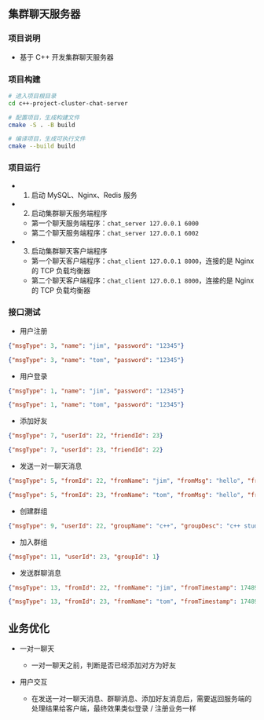 ## 集群聊天服务器

### 项目说明

- 基于 C++ 开发集群聊天服务器

### 项目构建

``` sh
# 进入项目根目录
cd c++-project-cluster-chat-server

# 配置项目，生成构建文件
cmake -S . -B build

# 编译项目，生成可执行文件
cmake --build build
```

### 项目运行

- 1. 启动 MySQL、Nginx、Redis 服务

- 2. 启动集群聊天服务端程序
    - 第一个聊天服务端程序：`chat_server 127.0.0.1 6000`
    - 第二个聊天服务端程序：`chat_server 127.0.0.1 6002`

- 3. 启动集群聊天客户端程序
    - 第一个聊天客户端程序：`chat_client 127.0.0.1 8000`，连接的是 Nginx 的 TCP 负载均衡器
    - 第二个聊天客户端程序：`chat_client 127.0.0.1 8000`，连接的是 Nginx 的 TCP 负载均衡器

### 接口测试

- 用户注册

``` json
{"msgType": 3, "name": "jim", "password": "12345"}

{"msgType": 3, "name": "tom", "password": "12345"}
```

- 用户登录

``` json
{"msgType": 1, "name": "jim", "password": "12345"}

{"msgType": 1, "name": "tom", "password": "12345"}
```

- 添加好友

``` json
{"msgType": 7, "userId": 22, "friendId": 23}

{"msgType": 7, "userId": 23, "friendId": 22}
```

- 发送一对一聊天消息

``` json
{"msgType": 5, "fromId": 22, "fromName": "jim", "fromMsg": "hello", "fromTimestamp": 1748926809683, "toId": 23}

{"msgType": 5, "fromId": 23, "fromName": "tom", "fromMsg": "hello", "fromTimestamp": 1748926809785, "toId": 22}
```

- 创建群组

``` json
{"msgType": 9, "userId": 22, "groupName": "c++", "groupDesc": "c++ study"}
```

- 加入群组

``` json
{"msgType": 11, "userId": 23, "groupId": 1}
```

- 发送群聊消息

``` json
{"msgType": 13, "fromId": 22, "fromName": "jim", "fromTimestamp": 1748926809683, "groupId": 1, "groupMsg": "go to study c++"}

{"msgType": 13, "fromId": 23, "fromName": "tom", "fromTimestamp": 1748926809383, "groupId": 1, "groupMsg": "go to study rust"}
```

## 业务优化

- 一对一聊天
    - 一对一聊天之前，判断是否已经添加对方为好友

- 用户交互
    - 在发送一对一聊天消息、群聊消息、添加好友消息后，需要返回服务端的处理结果给客户端，最终效果类似登录 / 注册业务一样
